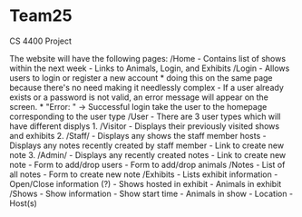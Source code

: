 # Team25
CS 4400 Project


The website will have the following pages: 
  /Home
    - Contains list of shows within the next week
    - Links to Animals, Login, and Exhibits
  /Login
    - Allows users to login or register a new account
      * doing this on the same page because there's no need making it needlessly complex
    - If a user already exists or a password is not valid, an error message will appear on the screen. 
      * "Error: <errors>"
    -> Successful login take the user to the homepage corresponding to the user type
  /User
    - There are 3 user types which will have different displys
      1. /Visitor
        - Displays their previously visited shows and exhibits
      2. /Staff/
        - Displays any shows the staff member hosts
        - Displays any notes recently created by staff member
        - Link to create new note
      3. /Admin/
        - Displays any recently created notes
        - Link to create new note
        - Form to add/drop users
        - Form to add/drop animals
  /Notes
    - List of all notes
    - Form to create new note
  /Exhibits
    - Lists exhibit information
      - Open/Close information (?)
      - Shows hosted in exhibit
      - Animals in exhibit
  /Shows
    - Show information
      - Show start time
      - Animals in show
      - Location
      - Host(s)
